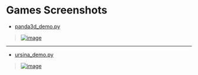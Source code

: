 
# Games Screenshots

- [panda3d_demo.py](https://github.com/imvickykumar999/3D-Games/blob/main/panda3d_demo.py)

> [![image](https://user-images.githubusercontent.com/50515418/221864328-138d2036-29f2-4253-835a-09798fd31705.png)](https://github.com/panda3d/panda3d/tree/master/samples)

--------------------

- [ursina_demo.py](https://github.com/imvickykumar999/3D-Games/blob/main/ursina_demo.py)

> [![image](https://user-images.githubusercontent.com/50515418/221864823-e8afa781-5c2c-4cd0-be10-c0a27a2bb7a4.png)](https://github.com/imvickykumar999/ursina/tree/master/samples)
